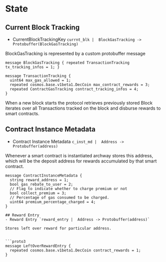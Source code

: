 # State 

## Current Block Tracking
- CurrentBlockTrackingKey `currnt_blk |  BlockGasTracking -> Protobuffer(BlockGasTracking)`

BlockGasTracking is represented by a custom protobuffer message 
```proto3
message BlockGasTracking { repeated TransactionTracking tx_tracking_infos = 1; }

message TransactionTracking {
  uint64 max_gas_allowed = 1;
  repeated cosmos.base.v1beta1.DecCoin max_contract_rewards = 3;
  repeated ContractGasTracking contract_tracking_infos = 4;
}
```

When a new block starts the protocol retrieves previously stored Block iterates over all Transactions tracked on the block and disburse rewards to smart contracts.

## Contract Instance Metadata
- Contract Instance Metadata `c_inst_md |  Address -> Protobuffer(address)`

Whenever a smart contract is instantiated archway stores this address, which will be the deposit address for rewards accumulated by that smart contract.

```proto3
message ContractInstanceMetadata {
  string reward_address = 1;
  bool gas_rebate_to_user = 2;
  // Flag to indicate whether to charge premium or not
  bool collect_premium = 3;
  // Percentage of gas consumed to be charged.
  uint64 premium_percentage_charged = 4;
}

## Reward Entry
- Reward Entry `reward_entry |  Address -> Protobuffer(address)`

Stores left over reward for particular address.


```proto3
message LeftOverRewardEntry {
  repeated cosmos.base.v1beta1.DecCoin contract_rewards = 1;
}
```

